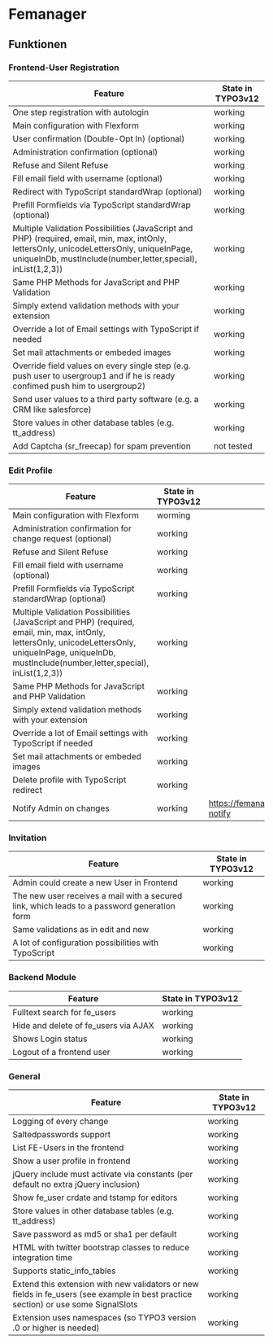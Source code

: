 # Femanager

## Funktionen

### Frontend-User Registration
| Feature                                                                                                                                                                                                    | State in TYPO3v12 |
|------------------------------------------------------------------------------------------------------------------------------------------------------------------------------------------------------------|-------------------|
| One step registration with autologin                                                                                                                                                                       | working           |
| Main configuration with Flexform                                                                                                                                                                           | working           |
| User confirmation (Double-Opt In) (optional)                                                                                                                                                               | working           |
| Administration confirmation (optional)                                                                                                                                                                     | working           |
| Refuse and Silent Refuse                                                                                                                                                                                   | working           |
| Fill email field with username (optional)                                                                                                                                                                  | working           |
| Redirect with TypoScript standardWrap (optional)                                                                                                                                                           | working           |
| Prefill Formfields via TypoScript standardWrap (optional)                                                                                                                                                  | working           |
| Multiple Validation Possibilities (JavaScript and PHP) (required, email, min, max, intOnly, lettersOnly, unicodeLettersOnly, uniqueInPage, uniqueInDb, mustInclude(number,letter,special), inList(1,2,3))  | working           |
| Same PHP Methods for JavaScript and PHP Validation                                                                                                                                                         | working           |
| Simply extend validation methods with your extension                                                                                                                                                       | working           |
| Override a lot of Email settings with TypoScript if needed                                                                                                                                                 | working           |
| Set mail attachments or embeded images                                                                                                                                                                     | working           |
| Override field values on every single step (e.g. push user to usergroup1 and if he is ready confimed push him to usergroup2)                                                                               | working           |
| Send user values to a third party software (e.g. a CRM like salesforce)                                                                                                                                    | working           |
| Store values in other database tables (e.g. tt_address)                                                                                                                                                    | working           |
| Add Captcha (sr_freecap) for spam prevention                                                                                                                                                               | not tested        |

### Edit Profile

| Feature                                                                                                                                                                                                   | State in TYPO3v12 | Testcase URL                                         |
|-----------------------------------------------------------------------------------------------------------------------------------------------------------------------------------------------------------|-------------------|------------------------------------------------------|
| Main configuration with Flexform                                                                                                                                                                          | worming           |                                                      |
| Administration confirmation for change request (optional)                                                                                                                                                 | working           |                                                      |
| Refuse and Silent Refuse                                                                                                                                                                                  | working           |                                                      |
| Fill email field with username (optional)                                                                                                                                                                 | working           |                                                      |
| Prefill Formfields via TypoScript standardWrap (optional)                                                                                                                                                 | working           |                                                      |
| Multiple Validation Possibilities (JavaScript and PHP) (required, email, min, max, intOnly, lettersOnly, unicodeLettersOnly, uniqueInPage, uniqueInDb, mustInclude(number,letter,special), inList(1,2,3)) | working           |                                                      |
| Same PHP Methods for JavaScript and PHP Validation                                                                                                                                                        | working           |                                                      |
| Simply extend validation methods with your extension                                                                                                                                                      | working           |                                                      |
| Override a lot of Email settings with TypoScript if needed                                                                                                                                                | working           |                                                      |
| Set mail attachments or embeded images                                                                                                                                                                    | working           |                                                      |
| Delete profile with TypoScript redirect                                                                                                                                                                   | working           |                                                      |
| Notify Admin on changes                                                                                                                                                                                   | working           | https://femanager8.ddev.site/edit/small/admin-notify |

### Invitation

| Feature                                                                                     | State in TYPO3v12 |
|---------------------------------------------------------------------------------------------|-------------------|
| Admin could create a new User in Frontend                                                   | working           |
| The new user receives a mail with a secured link, which leads to a password generation form | working           |
| Same validations as in edit and new                                                         | working           |
| A lot of configuration possibilities with TypoScript                                        | working           |

### Backend Module

| Feature                                | State in TYPO3v12 |
|----------------------------------------|-------------------|
| Fulltext search for fe_users           | working           |
| Hide and delete of fe_users via AJAX   | working           |
| Shows Login status                     | working           |
| Logout of a frontend user              | working           |

### General

| Feature                                                                                                                            | State in TYPO3v12 |
|------------------------------------------------------------------------------------------------------------------------------------|-------------------|
| Logging of every change                                                                                                            | working           |
| Saltedpasswords support                                                                                                            | working           |
| List FE-Users in the frontend                                                                                                      | working           |
| Show a user profile in frontend                                                                                                    | working           |
| jQuery include must activate via constants (per default no extra jQuery inclusion)                                                 | working           |
| Show fe_user crdate and tstamp for editors                                                                                         | working           |
| Store values in other database tables (e.g. tt_address)                                                                            | working           |
| Save password as md5 or sha1 per default                                                                                           | working           |
| HTML with twitter bootstrap classes to reduce integration time                                                                     | working           |
| Supports static_info_tables                                                                                                        | working           |
| Extend this extension with new validators or new fields in fe_users (see example in best practice section) or use some SignalSlots | working           |
| Extension uses namespaces (so TYPO3 version .0 or higher is needed)                                                                | working           |
